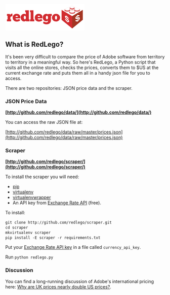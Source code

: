 <img src="http://github.com/redlego/scraper/raw/master/redlego.png" />

What is RedLego?
----------------

It's been very difficult to compare the price of Adobe software
from territory to territory in a meaningful way. So here's RedLego, a
Python script that visits all the online stores, checks the prices,
converts them to $US at the current exchange rate and puts them all in
a handy json file for you to access.

There are two repositories: JSON price data and the scraper.

### JSON Price Data ###

**[http://github.com/redlego/data/](http://github.com/redlego/data/)**

You can access the raw JSON file at:

[http://github.com/redlego/data/raw/master/prices.json](http://github.com/redlego/data/raw/master/prices.json)

### Scraper ###

**[http://github.com/redlego/scraper/](http://github.com/redlego/scraper/)**

To install the scraper you will need:

* [pip](http://pypi.python.org/pypi/pip)
* [virtualenv](http://pypi.python.org/pypi/virtualenv)
* [virtualenvwrapper](http://pypi.python.org/pypi/virtualenvwrapper)
* An API key from [Exchange Rate API](http://exchangerate-api.com/api-key) (free).

To install:

    git clone http://github.com/redlego/scraper.git
    cd scraper
    mkvirtualenv scraper
    pip install -E scraper -r requirements.txt

Put your [Exchange Rate API key](http://exchangerate-api.com/api-key) in a file called `currency_api_key`.

Run `python redlego.py`

### Discussion ###

You can find a long-running discussion of Adobe's international pricing here: [Why are UK prices nearly double US prices?](http://getsatisfaction.com/adobe/topics/why_are_uk_prices_nearly_double_us_prices).
